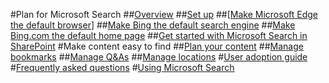 #Plan for Microsoft Search
##[Overview](overview-microsoft-search.md)
##[Set up](setup-microsoft-search.md)
##[[Make Microsoft Edge the default browser](set-default-browser.md)]
##[Make Bing the default search engine](set-default-search-engine.md)
##[Make Bing.com the default home page](set-default-homepage.md)
##[Get started with Microsoft Search in SharePoint](get-started-search-in-sharepoint-online.md)
#Make content easy to find
##[Plan your content](plan-your-content.md)
##[Manage bookmarks](manage-bookmarks.md)
##[Manage Q&As](manage-qas.md)
##[Manage locations](manage-locations.md)
#[User adoption guide](user-adoption-guide.md)
#[Frequently asked questions](faqs.md)
#[Using Microsoft Search](use/about-microsoft-search.md)